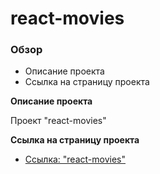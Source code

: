 # react-movies

### Обзор

* Описание проекта
* Cсылка на страницу проекта

**Описание проекта**

Проект "react-movies"

**Cсылка на страницу проекта**

* [Ссылка: "react-movies"](https://mariyazakharova73.github.io/react-movies/)

